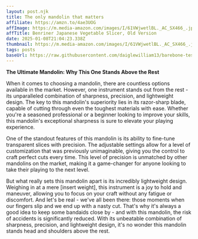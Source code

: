 ```yaml
---
layout: post.njk
title: The only mandolin that matters
affiliate: https://amzn.to/4ae3UOG
affImage: https://m.media-amazon.com/images/I/61VWjwetlBL._AC_SX466_.jpg
affTitle: Benriner Japanese Vegetable Slicer, Old Version  
date: 2025-01-08T21:04:23.338Z
thumbnail: https://m.media-amazon.com/images/I/61VWjwetlBL._AC_SX466_.jpg
tags: posts
baseUrl: https://raw.githubusercontent.com/daiglewilliam13/barebone-test-1/refs/heads/main
---
```


**The Ultimate Mandolin: Why This One Stands Above the Rest**

When it comes to choosing a mandolin, there are countless options available in the market. However, one instrument stands out from the rest - its unparalleled combination of sharpness, precision, and lightweight design. The key to this mandolin's superiority lies in its razor-sharp blade, capable of cutting through even the toughest materials with ease. Whether you're a seasoned professional or a beginner looking to improve your skills, this mandolin's exceptional sharpness is sure to elevate your playing experience.

One of the standout features of this mandolin is its ability to fine-tune transparent slices with precision. The adjustable settings allow for a level of customization that was previously unimaginable, giving you the control to craft perfect cuts every time. This level of precision is unmatched by other mandolins on the market, making it a game-changer for anyone looking to take their playing to the next level.

But what really sets this mandolin apart is its incredibly lightweight design. Weighing in at a mere [insert weight], this instrument is a joy to hold and maneuver, allowing you to focus on your craft without any fatigue or discomfort. And let's be real - we've all been there: those moments when our fingers slip and we end up with a nasty cut. That's why it's always a good idea to keep some bandaids close by - and with this mandolin, the risk of accidents is significantly reduced. With its unbeatable combination of sharpness, precision, and lightweight design, it's no wonder this mandolin stands head and shoulders above the rest.